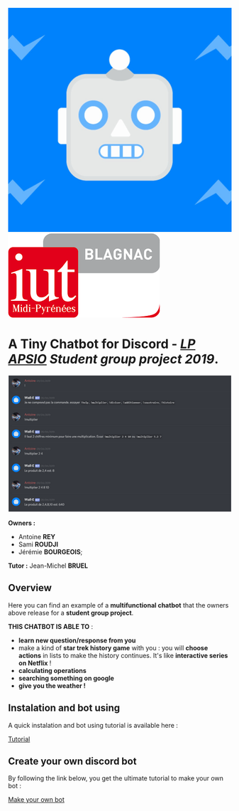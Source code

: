 ﻿![our_bot](1.png)                                                              ![IUT de Blagnac](Logo_IUT_Blagnac.png)
# A Tiny Chatbot for Discord - *[LP APSIO](https://www.iut-blagnac.fr/fr/formations/lp-apsio) Student group project 2019*.



![screenshot](screenshot.PNG)

**Owners :**
* Antoine **REY**
* Sami **ROUDJI**
* Jérémie **BOURGEOIS**;

**Tutor :**  Jean-Michel **BRUEL**

## Overview

Here you can find an example of a **multifunctional chatbot** that the owners above release for a **student group project**.

**THIS CHATBOT IS ABLE TO** :

* **learn new question/response from you**
* make a kind of **star trek history game** with you : you will **choose actions** in lists to make the history continues. It's like **interactive series on Netflix** !
* **calculating operations**
* **searching something on google**
* **give you the weather !**




## Instalation and bot using

A quick instalation and bot using tutorial is available here  :

[Tutorial](tutorial.pdf)



## Create your own discord bot

By following the link below, you get the ultimate tutorial to make your own bot  :

[Make your own bot](makeYourOwnBot.pdf)
